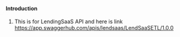 #### Introduction

1. This is for LendingSaaS API and here is link https://app.swaggerhub.com/apis/lendsaas/LendSaaSETL/1.0.0 